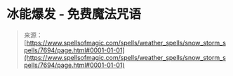 <!--yml

category: 未分类

date: 2024-06-12 18:42:47

-->

# 冰能爆发 - 免费魔法咒语

> 来源：[https://www.spellsofmagic.com/spells/weather_spells/snow_storm_spells/7694/page.html#0001-01-01](https://www.spellsofmagic.com/spells/weather_spells/snow_storm_spells/7694/page.html#0001-01-01)
